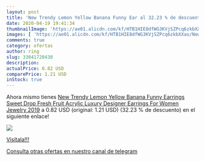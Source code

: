 ```yaml
---
layout: post
title: 'New Trendy Lemon Yellow Banana Funny Ear al 32.23 % de descuento'
date: 2020-04-19 19:41:34
thumbnailImage: 'https://ae01.alicdn.com/kf/HTB1HIE8dfWG3KVjSZPcq6zkbXXao/New-Trendy-Lemon-Yellow-Banana-Funny-Earrings-Sweet-Drop-Fresh-Fruit-Acrylic-Luxury-Designer-Earrings-For.jpg_350x350._SL200_.jpg'
images: [ 'https://ae01.alicdn.com/kf/HTB1HIE8dfWG3KVjSZPcq6zkbXXao/New-Trendy-Lemon-Yellow-Banana-Funny-Earrings-Sweet-Drop-Fresh-Fruit-Acrylic-Luxury-Designer-Earrings-For.jpg_350x350._SL200_.jpg' ]
comments: true
category: ofertas
author: ring
slug: 33041720430
description:
actualPrice: 0.82 USD
comparePrice: 1.21 USD
inStock: true
---
```


Ahora mismo tienes [New Trendy Lemon Yellow Banana Funny Earrings Sweet Drop Fresh Fruit Acrylic Luxury Designer Earrings For Women Jewelry 2019](https://www.amazon.com/dp/33041720430/?tag=redken08-20) a 0.82 USD (original: 1.21 USD) (32.23 %  de descuento) en el siguiente enlace!

[![](https://ae01.alicdn.com/kf/HTB1HIE8dfWG3KVjSZPcq6zkbXXao/New-Trendy-Lemon-Yellow-Banana-Funny-Earrings-Sweet-Drop-Fresh-Fruit-Acrylic-Luxury-Designer-Earrings-For.jpg_350x350._SL200_.jpg)](https://www.amazon.com/dp/33041720430/?tag=redken08-20)

[Visítala!!!](https://www.amazon.com/dp/33041720430/?tag=redken08-20)

[Consulta otras ofertas en nuestro canal de telegram](https://t.me/s/ofertas25)
